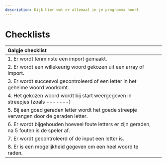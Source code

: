 ```yaml
---
description: Kijk hier wat er allemaal in je programma hoort
---
```


# Checklists

| Galgje checklist |  |
| :--- | :--- |
| 1. Er wordt tenminste een import gemaakt. |  |
| 2. Er wordt een willekeurig woord gekozen uit een array of import. |  |
| 3. Er wordt succesvol gecontroleerd of een letter in het geheime woord voorkomt. |  |
| 4. Het gekozen woord wordt bij start weergegeven in streepjes \(zoals -------\) |  |
| 5. Bij een goed geraden letter wordt het goede streepje vervangen door de geraden letter. |  |
| 6. Er wordt bijgehouden hoeveel foute letters er zijn geraden, na 5 fouten is de speler af. |  |
| 7. Er wordt gecontroleerd of de input een letter is. |  |
| 8. Er is een mogelijkheid gegeven om een heel woord te raden. |  |



